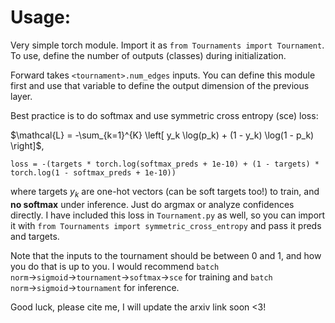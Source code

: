 # Usage:
Very simple torch module. Import it as ``from Tournaments import Tournament``.
To use, define the number of outputs (classes) during initialization.

Forward takes ``<tournament>.num_edges`` inputs. You can define this module first and use that variable to define the output dimension of the previous layer.

Best practice is to do softmax and use symmetric cross entropy (sce) loss:

$\mathcal{L} = -\sum_{k=1}^{K} \left[ y_k \log(p_k) + (1 - y_k) \log(1 - p_k) \right]$,

``loss = -(targets * torch.log(softmax_preds + 1e-10) + (1 - targets) * torch.log(1 - softmax_preds + 1e-10))``

where targets $y_k$ are one-hot vectors (can be soft targets too!) to train, and **no softmax** under inference. Just do argmax or analyze confidences directly.
I have included this loss in ``Tournament.py`` as well, so you can import it with ``from Tournaments import symmetric_cross_entropy`` and pass it preds and targets.

Note that the inputs to the tournament should be between 0 and 1, and how you do that is up to you. I would recommend ``batch norm``$\rightarrow$``sigmoid``$\rightarrow$``tournament``$\rightarrow$``softmax``$\rightarrow$``sce`` for training and  ``batch norm``$\rightarrow$``sigmoid``$\rightarrow$``tournament`` for inference.

Good luck, please cite me, I will update the arxiv link soon <3!

